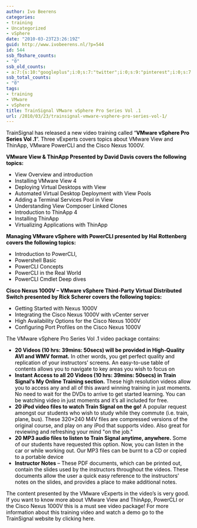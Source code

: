 ```yaml
---
author: Ivo Beerens
categories:
- training
- Uncategorized
- vSphere
date: "2010-03-23T23:26:19Z"
guid: http://www.ivobeerens.nl/?p=544
id: 544
ssb_fbshare_counts:
- "0"
ssb_old_counts:
- a:7:{s:10:"googleplus";i:0;s:7:"twitter";i:0;s:9:"pinterest";i:0;s:7:"fbshare";i:0;s:8:"linkedin";i:0;s:6:"reddit";i:0;s:6:"tumblr";i:0;}
ssb_total_counts:
- "0"
tags:
- training
- VMware
- vSphere
title: TrainSignal VMware vSphere Pro Series Vol .1
url: /2010/03/23/trainsignal-vmware-vsphere-pro-series-vol-1/
---
```


<font color="#000000"> </font>

<font color="#000000">TrainSignal has released a new video training called “**VMware vSphere Pro Series Vol .1**”. </font><font color="#000000">Three vExperts covers topics about VMware View and ThinApp, VMware PowerCLI and the Cisco Nexus 1000V.</font>

**<font color="#000000">VMware View &amp; ThinApp Presented by <span>David Davis covers the following topics:</span></font>**

- <font color="#000000">View Overview and introduction</font>
- <font color="#000000">Installing VMware View 4</font>
- <font color="#000000">Deploying Virtual Desktops with View</font>
- <font color="#000000">Automated Virtual Desktop Deployment with View Pools</font>
- <font color="#000000">Adding a Terminal Services Pool in View</font>
- <font color="#000000">Understanding View Composer Linked Clones</font>
- <font color="#000000">Introduction to ThinApp 4</font>
- <font color="#000000">Installing ThinApp </font>
- <font color="#000000">Virtualizing Applications with ThinApp</font>

**<font color="#000000">Managing VMware vSphere with PowerCLI presented by <span>Hal Rottenberg covers the following topics:</span></font>**

- <font color="#000000">Introduction to PowerCLI, </font>
- <font color="#000000">Powershell Basic</font>
- <font color="#000000">PowerCLI Concepts</font>
- <font color="#000000">PowerCLI in the Real World</font>
- <font color="#000000">PowerCLI Cmdlet Deep dives</font>

**<font color="#000000">Cisco Nexus 1000V – VMware vSphere Third-Party Virtual Distributed Switch presented by <span>Rick Scherer covers the following topics:</span></font>**

- <font color="#000000">Getting Started with Nexus 1000V</font>
- <font color="#000000">Integrating the Cisco Nexus 1000V with vCenter server</font>
- <font color="#000000">High Availability Options for the Cisco Nexus 1000V</font>
- <font color="#000000">Configuring Port Profiles on the Cisco Nexus 1000V</font>

<font color="#000000">The VMware vSphere Pro Series Vol .1 video package contains:</font>

- <font color="#000000">**20 Videos (10 hrs: 39mins: 50secs) will be provided in High-Quality AVI and WMV format.** In other words, you get perfect quality and replication of your instructors’ screens. An easy-to-use table of contents allows you to navigate to key areas you wish to focus on</font>
- <font color="#000000">**Instant Access to all 20 Videos (10 hrs: 39mins: 50secs) in Train Signal’s My Online Training section.** These high resolution videos allow you to access any and all of this award winning training in just moments. No need to wait for the DVDs to arrive to get started learning. You can be watching video in just moments and it’s all included for free.</font>
- <font color="#000000">**20 iPod video files to watch Train Signal on the go!** A popular request amongst our students who wish to study while they commute (i.e. train, plane, bus). These 320×240 M4V files are compressed versions of the original course, and play on any iPod that supports video. Also great for reviewing and refreshing your mind "on the job."</font>
- <font color="#000000">**20 MP3 audio files to listen to Train Signal anytime, anywhere.** Some of our students have requested this option. Now, you can listen in the car or while working out. Our MP3 files can be burnt to a CD or copied to a portable device</font>
- <font color="#000000">**Instructor Notes** – These PDF documents, which can be printed out, contain the slides used by the instructors throughout the videos. These documents allow the user a quick easy reference to the instructors’ notes on the slides, and provides a place to make additional notes.</font>

<font color="#000000">The content presented by the VMware vExperts in the video’s is very good. If you want to know more about VMware View and ThinApp, PowerCLI or the Cisco Nexus 1000V this is a must see video package! </font><font color="#000000">For more information about this training video and watch a demo go to the TrainSignal website by clicking </font><font color="#000000">here</font><font color="#000000">.</font>

<font color="#000000"> </font>
